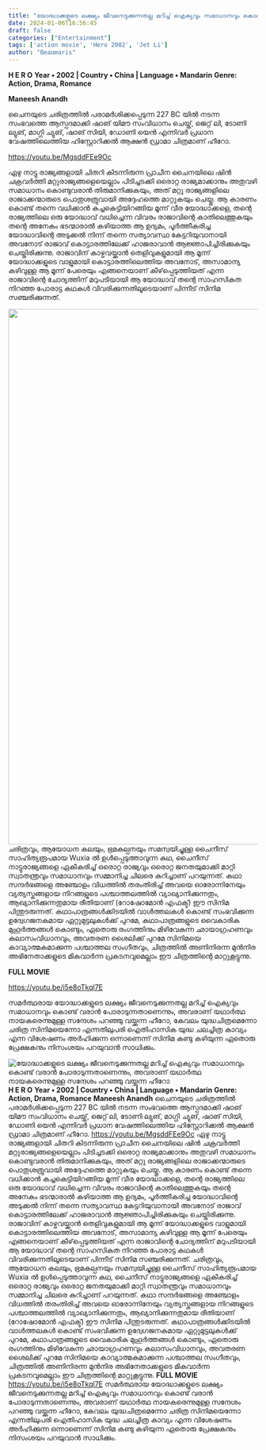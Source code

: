 ```yaml
---
title: "യോദ്ധാക്കളുടെ ലക്ഷ്യം ജീവനെടുക്കുന്നതല്ല മറിച്ച് ഐക്യവും സമാധാനവും കൊണ്ട് വരാൻ പോരാടുന്നതാണെന്നും, അവരാണ് യഥാർത്ഥ നായകരെന്നുമുള്ള സന്ദേശം പറഞ്ഞു വയ്ക്കുന്ന ഹീറോ"
date: 2024-01-06T16:56:45
draft: false
categories: ["Entertainment"]
tags: ['action movie', 'Hero 2002', 'Jet Li']
author: "Beaumaris"
---
```


<strong>H E R O</strong>
<strong>Year • 2002 | Country • China | Language • Mandarin</strong>
<strong>Genre: Action, Drama, Romance</strong>

<strong>Maneesh Anandh</strong>

ചൈനയുടെ ചരിത്രത്തിൽ പരാമർശിക്കപ്പെടുന്ന 227 BC യിൽ നടന്ന സംഭവത്തെ ആസ്പദമാക്കി ഷാങ് യിമൗ സംവിധാനം ചെയ്ത്, ജെറ്റ് ലി, ടോണി ല്യുങ്, മാഗ്ഗി ച്യുങ്, ഷാങ് സിയി, ഡോണി യെൻ എന്നിവർ പ്രധാന വേഷത്തിലെത്തിയ ഹിസ്റ്റോറിക്കൽ ആക്ഷൻ ഡ്രാമാ ചിത്രമാണ് ഹീറോ.

https://youtu.be/MgsddFEe9Oc

ഏഴു നാട്ടു രാജ്യങ്ങളായി ചിതറി കിടന്നിരുന്ന പ്രാചീന ചൈനയിലെ ഷിൻ ചക്രവർത്തി മറ്റുരാജ്യങ്ങളെയെല്ലാം പിടിച്ചടക്കി ഒരൊറ്റ രാജ്യമാക്കാനും അതുവഴി സമാധാനം കൊണ്ടുവരാൻ തിരുമാനിക്കുകയും, അത് മറ്റു രാജ്യങ്ങളിലെ രാജാക്കന്മാരുടെ പൊതുശത്രുവായി അദ്ദേഹത്തെ മാറ്റുകയും ചെയ്തു. ആ കാരണം കൊണ്ട് തന്നെ വധിക്കാൻ കച്ചകെട്ടിയിറങ്ങിയ മൂന്ന് വീര യോദ്ധാക്കളെ, തന്റെ രാജ്യത്തിലെ ഒരു യോദ്ധാവ് വധിച്ചെന്ന വിവരം രാജാവിന്റെ കാതിലെത്തുകയും തന്റെ അനേകം ഭടന്മാരാൽ കഴിയാത്ത ആ ഉദ്യമം, പൂർത്തീകരിച്ച യോദ്ധാവിന്റെ അടുക്കൽ നിന്ന് തന്നെ സത്യാവസ്ഥ കേട്ടറിയുവാനായി അവനോട് രാജാവ് കൊട്ടാരത്തിലേക്ക് ഹാജരാവാൻ ആജ്ഞാപിച്ചിരിക്കുകയും ചെയ്തിരിക്കുന്നു. രാജാവിന് കാഴ്ചവയ്ക്കാൻ തെളിവുകളുമായി ആ മൂന്ന് യോദ്ധാക്കളുടെ വാളുമായി കൊട്ടാരത്തിലെത്തിയ അവനോട്, അസാമാന്യ കഴിവുള്ള ആ മൂന്ന് പേരെയും എങ്ങനെയാണ് കീഴ്‌പ്പെടുത്തിയത് എന്ന രാജാവിന്റെ ചോദ്യത്തിന് മറുപടിയായി ആ യോദ്ധാവ് തന്റെ സാഹസികത നിറഞ്ഞ പോരാട്ട കഥകൾ വിവരിക്കുന്നതിലൂടെയാണ് പിന്നീട് സിനിമ സഞ്ചരിക്കുന്നത്.

<img class="size-full wp-image-437052 aligncenter" src="https://cdn.boolokam.com/articles/2024/01/FQQF.jpg" alt="" width="1080" height="1080" />ചരിത്രവും, ആയോധന കലയും, ഭ്രമകല്പനയും സമന്വയിച്ചുള്ള ചൈനീസ് സാഹിത്യരൂപമായ Wuxia ൽ ഉൾപ്പെടുത്താവുന്ന കഥ, ചൈനീസ് നാട്ടുരാജ്യങ്ങളെ ഏകീകരിച്ച് ഒരൊറ്റ രാജ്യവും ഒരൊറ്റ ജനതയുമാക്കി മാറ്റി സ്വാതന്ത്രവും സമാധാനവും സമ്മാനിച്ച ചിലരെ കുറിച്ചാണ് പറയുന്നത്. കഥാ സന്ദർഭങ്ങളെ അഞ്ചോളം വിധത്തിൽ തരംതിരിച്ച് അവയെ ഓരോന്നിനേയും വ്യത്യസ്തങ്ങളായ നിറങ്ങളുടെ പശ്ചാത്തലത്തിൽ വ്യാഖ്യാനിക്കുന്നതും, ആഖ്യാനിക്കുന്നതുമായ രീതിയാണ് (റോഷോമോൻ എഫക്ട്) ഈ സിനിമ പിന്തുടരുന്നത്. കഥാപാത്രങ്ങൾക്കിടയിൽ വാൾത്തലകൾ കൊണ്ട് സംഭവിക്കുന്ന ഉദ്വേഗജനകമായ ഏറ്റുമുട്ടലുകൾക്ക് പുറമേ, കഥാപാത്രങ്ങളുടെ വൈകാരിക മുഹൂർത്തങ്ങൾ കൊണ്ടും, ഏതൊരു രംഗത്തിനും മിഴിവേകുന്ന ഛായാഗ്രഹണവും കലാസംവിധാനവും, അവതരണ ശൈലിക്ക് പുറമേ സിനിമയെ കാവ്യാത്മകമാക്കുന്ന പശ്ചാത്തല സംഗീതവും, ചിത്രത്തിൽ അണിനിരന്ന മുൻനിര അഭിനേതാക്കളുടെ മികവാർന്ന പ്രകടനവുമെല്ലാം ഈ ചിത്രത്തിന്റെ മാറ്റുകൂട്ടുന്നു.

<strong>FULL MOVIE</strong>

https://youtu.be/i5e8oTkql7E

സമർത്ഥരായ യോദ്ധാക്കളുടെ ലക്ഷ്യം ജീവനെടുക്കുന്നതല്ല മറിച്ച് ഐക്യവും സമാധാനവും കൊണ്ട് വരാൻ പോരാടുന്നതാണെന്നും, അവരാണ് യഥാർത്ഥ നായകരെന്നുമുള്ള സന്ദേശം പറഞ്ഞു വയ്ക്കുന്ന ഹീറോ, കേവലം യുദ്ധചിത്രമെന്നോ ചരിത്ര സിനിമയെന്നോ എന്നതിലുപരി ഐതിഹാസിക യുദ്ധ ചലച്ചിത്ര കാവ്യം എന്ന വിശേഷണം അർഹിക്കുന്ന ഒന്നാണെന്ന് സിനിമ കണ്ടു കഴിയുന്ന ഏതൊരു പ്രേക്ഷകനും നിസംശയം പറയുവാൻ സാധിക്കും.


![യോദ്ധാക്കളുടെ ലക്ഷ്യം ജീവനെടുക്കുന്നതല്ല മറിച്ച് ഐക്യവും സമാധാനവും കൊണ്ട് വരാൻ പോരാടുന്നതാണെന്നും, അവരാണ് യഥാർത്ഥ നായകരെന്നുമുള്ള സന്ദേശം പറഞ്ഞു വയ്ക്കുന്ന ഹീറോ](https://cdn.boolokam.com/articles/2024/01/FQQF.jpg)**H E R O** **Year • 2002 | Country • China | Language • Mandarin** **Genre: Action, Drama, Romance** **Maneesh Anandh** ചൈനയുടെ ചരിത്രത്തിൽ പരാമർശിക്കപ്പെടുന്ന 227 BC യിൽ നടന്ന സംഭവത്തെ ആസ്പദമാക്കി ഷാങ് യിമൗ സംവിധാനം ചെയ്ത്, ജെറ്റ് ലി, ടോണി ല്യുങ്, മാഗ്ഗി ച്യുങ്, ഷാങ് സിയി, ഡോണി യെൻ എന്നിവർ പ്രധാന വേഷത്തിലെത്തിയ ഹിസ്റ്റോറിക്കൽ ആക്ഷൻ ഡ്രാമാ ചിത്രമാണ് ഹീറോ. https://youtu.be/MgsddFEe9Oc ഏഴു നാട്ടു രാജ്യങ്ങളായി ചിതറി കിടന്നിരുന്ന പ്രാചീന ചൈനയിലെ ഷിൻ ചക്രവർത്തി മറ്റുരാജ്യങ്ങളെയെല്ലാം പിടിച്ചടക്കി ഒരൊറ്റ രാജ്യമാക്കാനും അതുവഴി സമാധാനം കൊണ്ടുവരാൻ തിരുമാനിക്കുകയും, അത് മറ്റു രാജ്യങ്ങളിലെ രാജാക്കന്മാരുടെ പൊതുശത്രുവായി അദ്ദേഹത്തെ മാറ്റുകയും ചെയ്തു. ആ കാരണം കൊണ്ട് തന്നെ വധിക്കാൻ കച്ചകെട്ടിയിറങ്ങിയ മൂന്ന് വീര യോദ്ധാക്കളെ, തന്റെ രാജ്യത്തിലെ ഒരു യോദ്ധാവ് വധിച്ചെന്ന വിവരം രാജാവിന്റെ കാതിലെത്തുകയും തന്റെ അനേകം ഭടന്മാരാൽ കഴിയാത്ത ആ ഉദ്യമം, പൂർത്തീകരിച്ച യോദ്ധാവിന്റെ അടുക്കൽ നിന്ന് തന്നെ സത്യാവസ്ഥ കേട്ടറിയുവാനായി അവനോട് രാജാവ് കൊട്ടാരത്തിലേക്ക് ഹാജരാവാൻ ആജ്ഞാപിച്ചിരിക്കുകയും ചെയ്തിരിക്കുന്നു. രാജാവിന് കാഴ്ചവയ്ക്കാൻ തെളിവുകളുമായി ആ മൂന്ന് യോദ്ധാക്കളുടെ വാളുമായി കൊട്ടാരത്തിലെത്തിയ അവനോട്, അസാമാന്യ കഴിവുള്ള ആ മൂന്ന് പേരെയും എങ്ങനെയാണ് കീഴ്‌പ്പെടുത്തിയത് എന്ന രാജാവിന്റെ ചോദ്യത്തിന് മറുപടിയായി ആ യോദ്ധാവ് തന്റെ സാഹസികത നിറഞ്ഞ പോരാട്ട കഥകൾ വിവരിക്കുന്നതിലൂടെയാണ് പിന്നീട് സിനിമ സഞ്ചരിക്കുന്നത്. ചരിത്രവും, ആയോധന കലയും, ഭ്രമകല്പനയും സമന്വയിച്ചുള്ള ചൈനീസ് സാഹിത്യരൂപമായ Wuxia ൽ ഉൾപ്പെടുത്താവുന്ന കഥ, ചൈനീസ് നാട്ടുരാജ്യങ്ങളെ ഏകീകരിച്ച് ഒരൊറ്റ രാജ്യവും ഒരൊറ്റ ജനതയുമാക്കി മാറ്റി സ്വാതന്ത്രവും സമാധാനവും സമ്മാനിച്ച ചിലരെ കുറിച്ചാണ് പറയുന്നത്. കഥാ സന്ദർഭങ്ങളെ അഞ്ചോളം വിധത്തിൽ തരംതിരിച്ച് അവയെ ഓരോന്നിനേയും വ്യത്യസ്തങ്ങളായ നിറങ്ങളുടെ പശ്ചാത്തലത്തിൽ വ്യാഖ്യാനിക്കുന്നതും, ആഖ്യാനിക്കുന്നതുമായ രീതിയാണ് (റോഷോമോൻ എഫക്ട്) ഈ സിനിമ പിന്തുടരുന്നത്. കഥാപാത്രങ്ങൾക്കിടയിൽ വാൾത്തലകൾ കൊണ്ട് സംഭവിക്കുന്ന ഉദ്വേഗജനകമായ ഏറ്റുമുട്ടലുകൾക്ക് പുറമേ, കഥാപാത്രങ്ങളുടെ വൈകാരിക മുഹൂർത്തങ്ങൾ കൊണ്ടും, ഏതൊരു രംഗത്തിനും മിഴിവേകുന്ന ഛായാഗ്രഹണവും കലാസംവിധാനവും, അവതരണ ശൈലിക്ക് പുറമേ സിനിമയെ കാവ്യാത്മകമാക്കുന്ന പശ്ചാത്തല സംഗീതവും, ചിത്രത്തിൽ അണിനിരന്ന മുൻനിര അഭിനേതാക്കളുടെ മികവാർന്ന പ്രകടനവുമെല്ലാം ഈ ചിത്രത്തിന്റെ മാറ്റുകൂട്ടുന്നു. **FULL MOVIE** https://youtu.be/i5e8oTkql7E സമർത്ഥരായ യോദ്ധാക്കളുടെ ലക്ഷ്യം ജീവനെടുക്കുന്നതല്ല മറിച്ച് ഐക്യവും സമാധാനവും കൊണ്ട് വരാൻ പോരാടുന്നതാണെന്നും, അവരാണ് യഥാർത്ഥ നായകരെന്നുമുള്ള സന്ദേശം പറഞ്ഞു വയ്ക്കുന്ന ഹീറോ, കേവലം യുദ്ധചിത്രമെന്നോ ചരിത്ര സിനിമയെന്നോ എന്നതിലുപരി ഐതിഹാസിക യുദ്ധ ചലച്ചിത്ര കാവ്യം എന്ന വിശേഷണം അർഹിക്കുന്ന ഒന്നാണെന്ന് സിനിമ കണ്ടു കഴിയുന്ന ഏതൊരു പ്രേക്ഷകനും നിസംശയം പറയുവാൻ സാധിക്കും.
